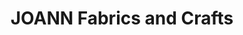 ---
title: "JOANN Fabrics and Crafts"
url: /williamsburg/joann-fabrics-and-crafts/
shop: Basteln
---